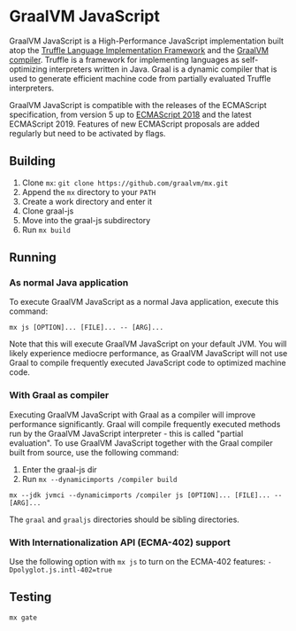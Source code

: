 # GraalVM JavaScript
GraalVM JavaScript is a High-Performance JavaScript implementation built atop the [Truffle Language Implementation Framework](https://github.com/oracle/graal/tree/master/truffle) and the [GraalVM compiler](https://github.com/oracle/graal).
Truffle is a framework for implementing languages as self-optimizing interpreters written in Java.
Graal is a dynamic compiler that is used to generate efficient machine code from partially evaluated Truffle interpreters.

GraalVM JavaScript is compatible with the releases of the ECMAScript specification, from version 5 up to [ECMAScript 2018](http://www.ecma-international.org/ecma-262/9.0/index.html) and the latest ECMAScript 2019.
Features of new ECMAScript proposals are added regularly but need to be activated by flags.

## Building
1. Clone `mx`: `git clone https://github.com/graalvm/mx.git`
2. Append the `mx` directory to your `PATH`
3. Create a work directory and enter it
4. Clone graal-js
5. Move into the graal-js subdirectory
6. Run `mx build`

## Running
### As normal Java application
To execute GraalVM JavaScript as a normal Java application, execute this command:
```
mx js [OPTION]... [FILE]... -- [ARG]...
```
Note that this will execute GraalVM JavaScript on your default JVM.
You will likely experience mediocre performance, as GraalVM JavaScript will not use Graal to compile frequently executed JavaScript code to optimized machine code.

### With Graal as compiler
Executing GraalVM JavaScript with Graal as a compiler will improve performance significantly.
Graal will compile frequently executed methods run by the GraalVM JavaScript interpreter - this is called "partial evaluation".
To use GraalVM JavaScript together with the Graal compiler built from source, use the following command:

1. Enter the graal-js dir
2. Run `mx --dynamicimports /compiler build`
```
mx --jdk jvmci --dynamicimports /compiler js [OPTION]... [FILE]... -- [ARG]...
```

The `graal` and `graaljs` directories should be sibling directories.

### With Internationalization API (ECMA-402) support
Use the following option with `mx js` to turn on the ECMA-402 features: `-Dpolyglot.js.intl-402=true`

## Testing
```
mx gate
```

